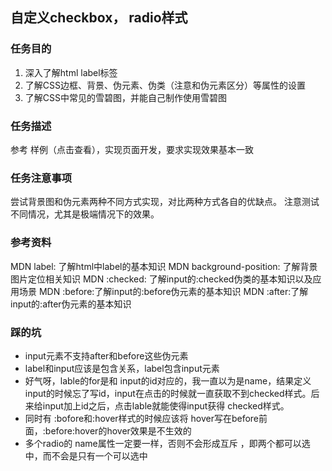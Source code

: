 ## 自定义checkbox， radio样式
### 任务目的
1. 深入了解html label标签
2. 了解CSS边框、背景、伪元素、伪类（注意和伪元素区分）等属性的设置
3. 了解CSS中常见的雪碧图，并能自己制作使用雪碧图
### 任务描述
参考 样例（点击查看），实现页面开发，要求实现效果基本一致
### 任务注意事项
尝试背景图和伪元素两种不同方式实现，对比两种方式各自的优缺点。
注意测试不同情况，尤其是极端情况下的效果。
### 参考资料
MDN label: 了解html中label的基本知识
MDN background-position: 了解背景图片定位相关知识
MDN :checked: 了解input的:checked伪类的基本知识以及应用场景
MDN :before:了解input的:before伪元素的基本知识
MDN :after:了解input的:after伪元素的基本知识

### 踩的坑
- input元素不支持after和before这些伪元素
- label和input应该是包含关系，label包含input元素
- 好气呀，lable的for是和 input的id对应的，我一直以为是name，结果定义input的时候忘了写id，input在点击的时候就一直获取不到checked样式。后来给input加上id之后，点击lable就能使得input获得 checked样式。
- 同时有 :bofore和:hover样式的时候应该将 hover写在before前面，:before:hover的hover效果是不生效的
- 多个radio的 name属性一定要一样，否则不会形成互斥 ，即两个都可以选中，而不会是只有一个可以选中
